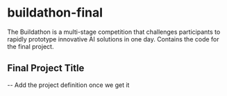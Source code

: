 # buildathon-final
The Buildathon is a multi-stage competition that challenges participants to rapidly prototype innovative AI solutions in one day. Contains the code for the final project.

## Final Project Title

-- Add the project definition once we get it
